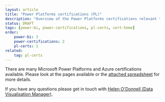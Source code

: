 ```yaml
---
layout: article
title: "Power Platforms certifications (PL)"
description: "Overview of the Power Platforms certifications relevant to the NHSBSA"
status: DRAFT
tags: [power-bi, power-certifications, pl-certs, cert-home]
order: 
    power-bi: 3
    power-certifications: 2
    pl-certs: 1
related:
    tag: pl-certs
---
```

There are many Microsoft Power Platforms and Azure certifications available. Please look at the pages available or the [attached spreadsheet][link] for more details.  
  
If you have any questions please get in touch with [Helen O'Donnell (Data Visualisation Manager)][email address].

[link]: https://nhsbsauk.sharepoint.com/:x:/s/DataWarehouse/EccsayGlP-JDqSFfWK5BpXIBp3Ghr3wxMrjHUOtHmKQfCw?e=l1fvBH
[email address]: mailto:helen.odonnell@nhsbsa.nhs.uk